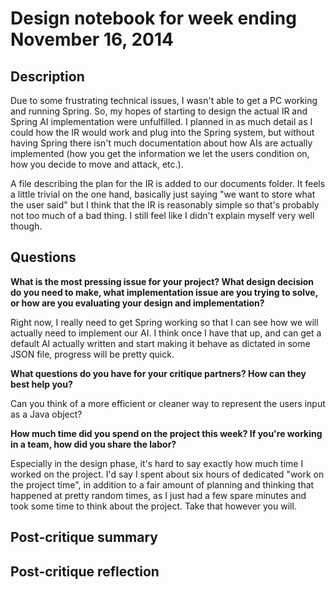 # Design notebook for week ending November 16, 2014

## Description

Due to some frustrating technical issues, I wasn't able to get a PC working and running Spring. So, my hopes of
starting to design the actual IR and Spring AI implementation were unfulfilled. I planned in as much detail as
I could how the IR would work and plug into the Spring system, but without having Spring there isn't much
documentation about how AIs are actually implemented (how you get the information we let the users condition on,
how you decide to move and attack, etc.).

A file describing the plan for the IR is added to our documents folder. It feels a little trivial on the one hand,
basically just saying "we want to store what the user said" but I think that the IR is reasonably simple so
that's probably not too much of a bad thing. I still feel like I didn't explain myself very well though.

## Questions

**What is the most pressing issue for your project? What design decision do
you need to make, what implementation issue are you trying to solve, or how
are you evaluating your design and implementation?**

Right now, I really need to get Spring working so that I can see how we will actually need to implement our AI.
I think once I have that up, and can get a default AI actually written and start making it behave as dictated in some
JSON file, progress will be pretty quick.

**What questions do you have for your critique partners? How can they best help
you?**

Can you think of a more efficient or cleaner way to represent the users input as a Java object?

**How much time did you spend on the project this week? If you're working in a
team, how did you share the labor?**

Especially in the design phase, it's hard to say exactly how much time I worked on the project. I'd say I spent about
six hours of dedicated "work on the project time", in addition to a fair amount of planning and thinking that
happened at pretty random times, as I just had a few spare minutes and took some time to think about the project.
Take that however you will.

## Post-critique summary

## Post-critique reflection
